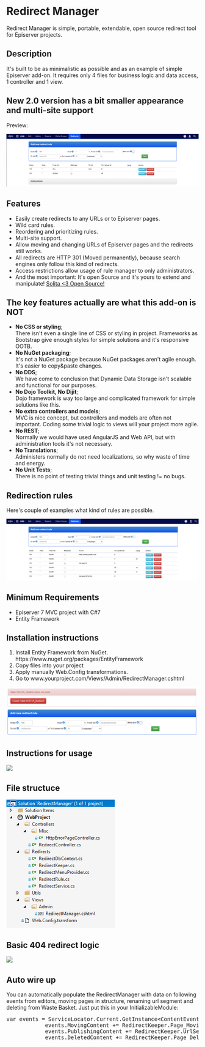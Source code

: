 <h1>Redirect Manager</h1>

<p>Redirect Manager is simple, portable, extendable, open source redirect tool for Episerver projects.</p>

<h2>Description</h2>
<p>It's built to be as minimalistic as possible and as an example of simple Episerver add-on. 
It requires only 4 files for business logic and data access, 1 controller and 1 view.</p>

<h2>New 2.0 version has a bit smaller appearance and multi-site support</h2>
<p>Preview:</p>
<p><img src="https://raw.githubusercontent.com/huilaaja/RedirectManager/master/images/redirect-manager-6.png" /></p>

<h2>Features</h2>
<ul>
	<li>Easily create redirects to any URLs or to Episerver pages.</li>
	<li>Wild card rules.</li>
	<li>Reordering and prioritizing rules.</li>
	<li>Multi-site support.</li>
	<li>Allow moving and changing URLs of Episerver pages and the redirects still works.</li>
	<li>All redirects are HTTP 301 (Moved permanently), because search engines only follow this kind of redirects.</li>
	<li>Access restrictions allow usage of rule manager to only administrators.</li>
	<li>And the most important: It's open Source and it's yours to extend and manipulate! <a href="https://github.com/solita" target="_blank">Solita &lt;3 Open Source!</a></li>
</ul>

<h2>The key features actually are what this add-on is NOT</h2>
<ul>
	<li><b>No CSS or styling</b>; <br/>There isn't even a single line of CSS or styling in project. 
		Frameworks as Bootstrap give enough styles for simple solutions and it's responsive OOTB.</li>
	<li><b>No NuGet packaging</b>; <br/>It's not a NuGet package because NuGet packages aren't agile enough. It's easier to copy&paste changes.</li>
	<li><b>No DDS</b>; <br/>We have come to conclusion that Dynamic Data Storage isn't scalable and functional for our purposes.</li>
	<li><b>No Dojo Toolkit, No Dijit</b>; <br/>Dojo framework is way too large and complicated framework for simple solutions like this.</li>
	<li><b>No extra controllers and models</b>; <br/>MVC is nice concept, but controllers and models are often not important.
		Coding some trivial logic to views will your project more agile.</li>
	<li><b>No REST</b>; <br/>Normally we would have used AngularJS and Web API, but with administration tools it's not necessary.</li>
	<li><b>No Translations</b>; <br/>Administers normally do not need localizations, so why waste of time and energy.</li>
	<li><b>No Unit Tests</b>; <br/>There is no point of testing trivial things and unit testing != no bugs.</li>
</ul>

<h2>Redirection rules</h2>
<p>Here's couple of examples what kind of rules are possible.</p>
<p><img src="https://raw.githubusercontent.com/huilaaja/RedirectManager/master/images/redirect-manager-2.png" /></p>


<h2>Minimum Requirements</h2>
<ul>
	<li>Episerver 7 MVC project with C#7</li>
	<li>Entity Framework</li>
</ul>

<h2>Installation instructions</h2>
<ol>
	<li>Install Entity Framework from NuGet.<br/>
   https://www.nuget.org/packages/EntityFramework</li>
	<li>Copy files into your project</li>
	<li>Apply manually Web.Config transformations.</li>
	<li>Go to www.yourproject.com/Views/Admin/RedirectManager.cshtml</li>
</ol>
<p><img src="https://raw.githubusercontent.com/huilaaja/RedirectManager/master/images/redirect-manager-1.png" /></p>


<h2>Instructions for usage</h2>
<p><img src="https://raw.githubusercontent.com/huilaaja/RedirectManager/master/images/redirect-manager-3.png" /></p>

<h2>File structuce</h2>
<p><img src="https://raw.githubusercontent.com/huilaaja/RedirectManager/master/images/redirect-manager-4.png" /></p>

<h2>Basic 404 redirect logic</h2>
<p><img src="https://raw.githubusercontent.com/huilaaja/RedirectManager/master/images/redirect-manager-5.png" /></p>

<h2>Auto wire up</h2>
<p>You can automatically populate the RedirectManager with data on following events from editors, moving pages in structure, renaming url segment and deleting from Waste Basket. Just put this in your InitializableModule: <br/>
  <pre>var events = ServiceLocator.Current.GetInstance&lt;ContentEvents&gt;();
            events.MovingContent += RedirectKeeper.Page_Moving;
            events.PublishingContent += RedirectKeeper.UrlSegment_Changed;
            events.DeletedContent += RedirectKeeper.Page_Deleted;</pre>
</p>